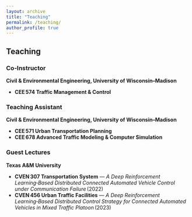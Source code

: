 ```yaml
---
layout: archive
title: "Teaching"
permalink: /teaching/
author_profile: true
---
```


## Teaching <br>
### Co‑Instructor  
**Civil & Environmental Engineering, University of Wisconsin–Madison**

- **CEE 574 Traffic Management & Control**

### Teaching Assistant  
**Civil & Environmental Engineering, University of Wisconsin–Madison**

- **CEE 571 Urban Transportation Planning**  
- **CEE 678 Advanced Traffic Modeling & Computer Simulation**

### Guest Lectures  
**Texas A&M University**

- **CVEN 307 Transportation System** — *A Deep Reinforcement Learning‑Based Distributed Connected Automated Vehicle Control under Communication Failure* (2022)  
- **CVEN 456 Urban Traffic Facilities** — *A Deep Reinforcement Learning‑Based Distributed Control Strategy for Connected Automated Vehicles in Mixed Traffic Platoon* (2023)
